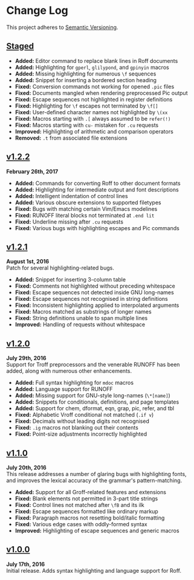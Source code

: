 Change Log
==========

This project adheres to [Semantic Versioning](http://semver.org).


[Staged]
------------------------------------------------------------------------
* __Added:__ Editor command to replace blank lines in Roff documents
* __Added:__ Highlighting for `gperl`, `glilypond`, and `gpinyin` macros
* __Added:__ Missing highlighting for numerous `\f` sequences
* __Added:__ Snippet for inserting a bordered section heading
* __Fixed:__ Conversion commands not working for opened `.pic` files
* __Fixed:__ Documents mangled when rendering preprocessed Pic output
* __Fixed:__ Escape sequences not highlighted in register definitions
* __Fixed:__ Highlighting for `\f` escapes not terminated by `\f[]`
* __Fixed:__ User-defined character names not highlighted by `\(xx`
* __Fixed:__ Macros starting with `.[` always assumed to be `refer(!)`
* __Fixed:__ Macros starting with `cu-` mistaken for `.cu` requests
* __Improved:__ Highlighting of arithmetic and comparison operators
* __Removed:__ `.t` from associated file extensions


[v1.2.2]
------------------------------------------------------------------------
**February 26th, 2017**  
* __Added:__ Commands for converting Roff to other document formats
* __Added:__ Highlighting for intermediate output and font descriptions
* __Added:__ Intelligent indentation of control lines
* __Added:__ Various obscure extensions to supported filetypes
* __Fixed:__ Bugs with matching certain Vim/Emacs modelines
* __Fixed:__ RUNOFF literal blocks not terminated at `.end lit`
* __Fixed:__ Underline missing after `.cu` requests
* __Fixed:__ Various bugs with highlighting escapes and Pic commands


[v1.2.1]
------------------------------------------------------------------------
**August 1st, 2016**  
Patch for several highlighting-related bugs.

* __Added:__ Snippet for inserting 3-column table
* __Fixed:__ Comments not highlighted without preceding whitespace
* __Fixed:__ Escape sequences not detected inside GNU long-names
* __Fixed:__ Escape sequences not recognised in string definitions
* __Fixed:__ Inconsistent highlighting applied to interpolated arguments
* __Fixed:__ Macros matched as substrings of longer names
* __Fixed:__ String definitions unable to span multiple lines
* __Improved:__ Handling of requests without whitespace


[v1.2.0]
------------------------------------------------------------------------
**July 29th, 2016**  
Support for Troff preprocessors and the venerable RUNOFF has been added,
along with numerous other enhancements.

* __Added:__ Full syntax highlighting for `mdoc` macros
* __Added:__ Language support for RUNOFF
* __Added:__ Missing support for GNU-style long-names (`\*[name]`)
* __Added:__ Snippets for conditionals, definitions, and page templates
* __Added:__ Support for chem, dformat, eqn, grap, pic, refer, and tbl
* __Fixed:__ Alphabetic Vroff conditional not matched (`.if v`)
* __Fixed:__ Decimals without leading digits not recognised
* __Fixed:__ `.ig` macros not blanking out their contents
* __Fixed:__ Point-size adjustments incorrectly highlighted


[v1.1.0]
------------------------------------------------------------------------
**July 20th, 2016**  
This release addresses a number of glaring bugs with highlighting fonts,
and improves the lexical accuracy of the grammar's pattern-matching.

* __Added:__ Support for all Groff-related features and extensions
* __Fixed:__ Blank elements not permitted in 3-part title strings
* __Fixed:__ Control lines not matched after `\fB` and its ilk
* __Fixed:__ Escape sequences formatted like ordinary markup
* __Fixed:__ Paragraph macros not resetting bold/italic formatting
* __Fixed:__ Various edge cases with oddly-formed syntax
* __Improved:__ Highlighting of escape sequences and generic macros


[v1.0.0]
------------------------------------------------------------------------
**July 17th, 2016**  
Initial release. Adds syntax highlighting and language support for Roff.


[Referenced links]:_____________________________________________________
[Staged]: https://github.com/Alhadis/language-roff/compare/v1.2.2...HEAD
[v1.2.2]: https://github.com/Alhadis/language-roff/releases/tag/v1.2.2
[v1.2.1]: https://github.com/Alhadis/language-roff/releases/tag/v1.2.1
[v1.2.0]: https://github.com/Alhadis/language-roff/releases/tag/v1.2.0
[v1.1.0]: https://github.com/Alhadis/language-roff/releases/tag/v1.1.0
[v1.0.0]: https://github.com/Alhadis/language-roff/releases/tag/v1.0.0
